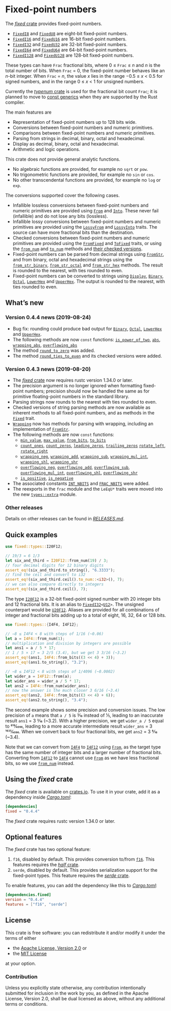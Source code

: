 <!-- Copyright © 2018–2019 Trevor Spiteri -->

<!-- Copying and distribution of this file, with or without
modification, are permitted in any medium without royalty provided the
copyright notice and this notice are preserved. This file is offered
as-is, without any warranty. -->

# Fixed-point numbers

The [*fixed* crate] provides fixed-point numbers.

  * [`FixedI8`] and [`FixedU8`] are eight-bit fixed-point numbers.
  * [`FixedI16`] and [`FixedU16`] are 16-bit fixed-point numbers.
  * [`FixedI32`] and [`FixedU32`] are 32-bit fixed-point numbers.
  * [`FixedI64`] and [`FixedU64`] are 64-bit fixed-point numbers.
  * [`FixedI128`] and [`FixedU128`] are 128-bit fixed-point numbers.

These types can have `Frac` fractional bits, where 0 ≤ `Frac` ≤ *n*
and *n* is the total number of bits. When `Frac` = 0, the fixed-point
number behaves like an *n*-bit integer. When `Frac` = *n*, the value
*x* lies in the range −0.5 ≤ *x* < 0.5 for signed numbers, and in the
range 0 ≤ *x* < 1 for unsigned numbers.

Currently the [*typenum* crate] is used for the fractional bit count
`Frac`; it is planned to move to [const generics] when they are
supported by the Rust compiler.

The main features are

  * Representation of fixed-point numbers up to 128 bits wide.
  * Conversions between fixed-point numbers and numeric primitives.
  * Comparisons between fixed-point numbers and numeric primitives.
  * Parsing from strings in decimal, binary, octal and hexadecimal.
  * Display as decimal, binary, octal and hexadecimal.
  * Arithmetic and logic operations.

This crate does *not* provide general analytic functions.

  * No algebraic functions are provided, for example no `sqrt` or
    `pow`.
  * No trigonometric functions are provided, for example no `sin` or
    `cos`.
  * No other transcendental functions are provided, for example no
    `log` or `exp`.

The conversions supported cover the following cases.

  * Infallible lossless conversions between fixed-point numbers and
    numeric primitives are provided using [`From`] and [`Into`]. These
    never fail (infallible) and do not lose any bits (lossless).
  * Infallible lossy conversions between fixed-point numbers and
    numeric primitives are provided using the [`LossyFrom`] and
    [`LossyInto`] traits. The source can have more fractional bits
    than the destination.
  * Checked conversions between fixed-point numbers and numeric
    primitives are provided using the [`FromFixed`] and [`ToFixed`]
    traits, or using the [`from_num`] and [`to_num`] methods and
    [their checked versions][`checked_from_num`].
  * Fixed-point numbers can be parsed from decimal strings using
    [`FromStr`], and from binary, octal and hexadecimal strings using
    the [`from_str_binary`], [`from_str_octal`] and [`from_str_hex`]
    methods. The result is rounded to the nearest, with ties rounded
    to even.
  * Fixed-point numbers can be converted to strings using [`Display`],
    [`Binary`], [`Octal`], [`LowerHex`] and [`UpperHex`]. The output
    is rounded to the nearest, with ties rounded to even.

## What’s new

### Version 0.4.4 news (2019-08-24)

  * Bug fix: rounding could produce bad output for [`Binary`],
    [`Octal`], [`LowerHex`] and [`UpperHex`].
  * The following methods are now `const` functions:
    [`is_power_of_two`], [`abs`], [`wrapping_abs`],
    [`overflowing_abs`]
  * The method [`round_to_zero`] was added.
  * The method [`round_ties_to_even`] and its checked versions were
    added.

[`abs`]: https://docs.rs/fixed/0.4.4/fixed/struct.FixedI32.html#method.abs
[`is_power_of_two`]: https://docs.rs/fixed/0.4.4/fixed/struct.FixedU32.html#method.is_power_of_two
[`overflowing_abs`]: https://docs.rs/fixed/0.4.4/fixed/struct.FixedI32.html#method.overflowing_abs
[`round_ties_to_even`]: https://docs.rs/fixed/0.4.4/fixed/struct.FixedI32.html#method.round_ties_to_even
[`round_to_zero`]: https://docs.rs/fixed/0.4.4/fixed/struct.FixedI32.html#method.round_to_zero
[`wrapping_abs`]: https://docs.rs/fixed/0.4.4/fixed/struct.FixedI32.html#method.wrapping_abs

### Version 0.4.3 news (2019-08-20)

  * The [*fixed* crate] now requires rustc version 1.34.0 or later.
  * The precision argument is no longer ignored when formatting
    fixed-point numbers; precision should now be handled the same as
    for primitive floating-point numbers in the standard library.
  * Parsing strings now rounds to the nearest with ties rounded to
    even.
  * Checked versions of string parsing methods are now available as
    inherent methods to all fixed-point numbers, and as methods in the
    [`Fixed`] trait.
  * [`Wrapping`] now has methods for parsing with wrapping, including
    an implementation of [`FromStr`].
  * The following methods are now `const` functions:
      * [`min_value`], [`max_value`], [`from_bits`], [`to_bits`]
      * [`count_ones`], [`count_zeros`], [`leading_zeros`],
        [`trailing_zeros`] [`rotate_left`], [`rotate_right`]
      * [`wrapping_neg`], [`wrapping_add`], [`wrapping_sub`],
        [`wrapping_mul_int`], [`wrapping_shl`], [`wrapping_shr`]
      * [`overflowing_neg`], [`overflowing_add`], [`overflowing_sub`],
        [`overflowing_mul_int`], [`overflowing_shl`],
        [`overflowing_shr`]
      * [`is_positive`], [`is_negative`]
  * The associated constants [`INT_NBITS`] and [`FRAC_NBITS`] were added.
  * The reexports in the `frac` module and the `LeEqU*` traits were
    moved into the new [`types::extra`] module.

[`FRAC_NBITS`]: https://docs.rs/fixed/0.4.4/fixed/struct.FixedI32.html#associatedconstant.FRAC_NBITS
[`Fixed`]: https://docs.rs/fixed/0.4.4/fixed/traits/trait.Fixed.html
[`INT_NBITS`]: https://docs.rs/fixed/0.4.4/fixed/struct.FixedI32.html#associatedconstant.INT_NBITS
[`Wrapping`]: https://docs.rs/fixed/0.4.4/fixed/struct.Wrapping.html
[`count_ones`]: https://docs.rs/fixed/0.4.4/fixed/struct.FixedI32.html#method.count_ones
[`count_zeros`]: https://docs.rs/fixed/0.4.4/fixed/struct.FixedI32.html#method.count_zeros
[`from_bits`]: https://docs.rs/fixed/0.4.4/fixed/struct.FixedI32.html#method.from_bits
[`is_negative`]: https://docs.rs/fixed/0.4.4/fixed/struct.FixedI32.html#method.is_negative
[`is_positive`]: https://docs.rs/fixed/0.4.4/fixed/struct.FixedI32.html#method.is_positive
[`leading_zeros`]: https://docs.rs/fixed/0.4.4/fixed/struct.FixedI32.html#method.leading_zeros
[`max_value`]: https://docs.rs/fixed/0.4.4/fixed/struct.FixedI32.html#method.max_value
[`min_value`]: https://docs.rs/fixed/0.4.4/fixed/struct.FixedI32.html#method.min_value
[`overflowing_add`]: https://docs.rs/fixed/0.4.4/fixed/struct.FixedI32.html#method.overflowing_add
[`overflowing_mul_int`]: https://docs.rs/fixed/0.4.4/fixed/struct.FixedI32.html#method.overflowing_mul_int
[`overflowing_neg`]: https://docs.rs/fixed/0.4.4/fixed/struct.FixedI32.html#method.overflowing_neg
[`overflowing_shl`]: https://docs.rs/fixed/0.4.4/fixed/struct.FixedI32.html#method.overflowing_shl
[`overflowing_shr`]: https://docs.rs/fixed/0.4.4/fixed/struct.FixedI32.html#method.overflowing_shr
[`overflowing_sub`]: https://docs.rs/fixed/0.4.4/fixed/struct.FixedI32.html#method.overflowing_sub
[`rotate_left`]: https://docs.rs/fixed/0.4.4/fixed/struct.FixedI32.html#method.rotate_left
[`rotate_right`]: https://docs.rs/fixed/0.4.4/fixed/struct.FixedI32.html#method.rotate_right
[`to_bits`]: https://docs.rs/fixed/0.4.4/fixed/struct.FixedI32.html#method.to_bits
[`trailing_zeros`]: https://docs.rs/fixed/0.4.4/fixed/struct.FixedI32.html#method.trailing_zeros
[`types::extra`]: https://docs.rs/fixed/0.4.4/fixed/types/extra/index.html
[`wrapping_add`]: https://docs.rs/fixed/0.4.4/fixed/struct.FixedI32.html#method.wrapping_add
[`wrapping_mul_int`]: https://docs.rs/fixed/0.4.4/fixed/struct.FixedI32.html#method.wrapping_mul_int
[`wrapping_neg`]: https://docs.rs/fixed/0.4.4/fixed/struct.FixedI32.html#method.wrapping_neg
[`wrapping_shl`]: https://docs.rs/fixed/0.4.4/fixed/struct.FixedI32.html#method.wrapping_shl
[`wrapping_shr`]: https://docs.rs/fixed/0.4.4/fixed/struct.FixedI32.html#method.wrapping_shr
[`wrapping_sub`]: https://docs.rs/fixed/0.4.4/fixed/struct.FixedI32.html#method.wrapping_sub

### Other releases

Details on other releases can be found in [*RELEASES.md*].

[*RELEASES.md*]: https://gitlab.com/tspiteri/fixed/blob/master/RELEASES.md

## Quick examples

```rust
use fixed::types::I20F12;

// 19/3 = 6 1/3
let six_and_third = I20F12::from_num(19) / 3;
// four decimal digits for 12 binary digits
assert_eq!(six_and_third.to_string(), "6.3333");
// find the ceil and convert to i32
assert_eq!(six_and_third.ceil().to_num::<i32>(), 7);
// we can also compare directly to integers
assert_eq!(six_and_third.ceil(), 7);
```

The type [`I20F12`] is a 32-bit fixed-point signed number with 20
integer bits and 12 fractional bits. It is an alias to
<code>[FixedI32][`FixedI32`]&lt;[U12][`U12`]&gt;</code>. The unsigned
counterpart would be [`U20F12`]. Aliases are provided for all
combinations of integer and fractional bits adding up to a total of
eight, 16, 32, 64 or 128 bits.

```rust
use fixed::types::{I4F4, I4F12};

// −8 ≤ I4F4 < 8 with steps of 1/16 (~0.06)
let a = I4F4::from_num(1);
// multiplication and division by integers are possible
let ans1 = a / 5 * 17;
// 1 / 5 × 17 = 3 2/5 (3.4), but we get 3 3/16 (~3.2)
assert_eq!(ans1, I4F4::from_bits((3 << 4) + 3));
assert_eq!(ans1.to_string(), "3.2");

// −8 ≤ I4F12 < 8 with steps of 1/4096 (~0.0002)
let wider_a = I4F12::from(a);
let wider_ans = wider_a / 5 * 17;
let ans2 = I4F4::from_num(wider_ans);
// now the answer is the much closer 3 6/16 (~3.4)
assert_eq!(ans2, I4F4::from_bits((3 << 4) + 6));
assert_eq!(ans2.to_string(), "3.4");
```

The second example shows some precision and conversion issues. The low
precision of `a` means that `a / 5` is 3⁄16 instead of 1⁄5, leading to
an inaccurate result `ans1` = 3 3⁄16 (~3.2). With a higher precision,
we get `wider_a / 5` equal to 819⁄4096, leading to a more accurate
intermediate result `wider_ans` = 3 1635⁄4096. When we convert back to
four fractional bits, we get `ans2` = 3 6⁄16 (~3.4).

Note that we can convert from [`I4F4`] to [`I4F12`] using [`From`], as
the target type has the same number of integer bits and a larger
number of fractional bits. Converting from [`I4F12`] to [`I4F4`]
cannot use [`From`] as we have less fractional bits, so we use
[`from_num`] instead.

## Using the *fixed* crate

The *fixed* crate is available on [crates.io][*fixed* crate]. To use
it in your crate, add it as a dependency inside [*Cargo.toml*]:

```toml
[dependencies]
fixed = "0.4.4"
```

The *fixed* crate requires rustc version 1.34.0 or later.

## Optional features

The *fixed* crate has two optional feature:

 1. `f16`, disabled by default. This provides conversion to/from
    [`f16`]. This features requires the [*half* crate].
 2. `serde`, disabled by default. This provides serialization support
    for the fixed-point types. This feature requires the
    [*serde* crate].

To enable features, you can add the dependency like this to
[*Cargo.toml*]:

```toml
[dependencies.fixed]
version = "0.4.4"
features = ["f16", "serde"]
```

## License

This crate is free software: you can redistribute it and/or modify it
under the terms of either

  * the [Apache License, Version 2.0][LICENSE-APACHE] or
  * the [MIT License][LICENSE-MIT]

at your option.

### Contribution

Unless you explicitly state otherwise, any contribution intentionally
submitted for inclusion in the work by you, as defined in the Apache
License, Version 2.0, shall be dual licensed as above, without any
additional terms or conditions.

[*Cargo.toml*]: https://doc.rust-lang.org/cargo/guide/dependencies.html
[*fixed* crate]: https://crates.io/crates/fixed
[*half* crate]: https://crates.io/crates/half
[*serde* crate]: https://crates.io/crates/serde
[*typenum* crate]: https://crates.io/crates/typenum
[LICENSE-APACHE]: https://www.apache.org/licenses/LICENSE-2.0
[LICENSE-MIT]: https://opensource.org/licenses/MIT
[`Binary`]: https://doc.rust-lang.org/nightly/std/fmt/trait.Binary.html
[`Display`]: https://doc.rust-lang.org/nightly/std/fmt/trait.Display.html
[`FixedI128`]: https://docs.rs/fixed/0.4.4/fixed/struct.FixedI128.html
[`FixedI16`]: https://docs.rs/fixed/0.4.4/fixed/struct.FixedI16.html
[`FixedI32`]: https://docs.rs/fixed/0.4.4/fixed/struct.FixedI32.html
[`FixedI64`]: https://docs.rs/fixed/0.4.4/fixed/struct.FixedI64.html
[`FixedI8`]: https://docs.rs/fixed/0.4.4/fixed/struct.FixedI8.html
[`FixedU128`]: https://docs.rs/fixed/0.4.4/fixed/struct.FixedU128.html
[`FixedU16`]: https://docs.rs/fixed/0.4.4/fixed/struct.FixedU16.html
[`FixedU32`]: https://docs.rs/fixed/0.4.4/fixed/struct.FixedU32.html
[`FixedU64`]: https://docs.rs/fixed/0.4.4/fixed/struct.FixedU64.html
[`FixedU8`]: https://docs.rs/fixed/0.4.4/fixed/struct.FixedU8.html
[`FromFixed`]: https://docs.rs/fixed/0.4.4/fixed/traits/trait.FromFixed.html
[`FromStr`]: https://doc.rust-lang.org/nightly/std/str/trait.FromStr.html
[`From`]: https://doc.rust-lang.org/nightly/std/convert/trait.From.html
[`I20F12`]: https://docs.rs/fixed/0.4.4/fixed/types/type.I20F12.html
[`I4F12`]: https://docs.rs/fixed/0.4.4/fixed/types/type.I4F12.html
[`I4F4`]: https://docs.rs/fixed/0.4.4/fixed/types/type.I4F4.html
[`Into`]: https://doc.rust-lang.org/nightly/std/convert/trait.Into.html
[`LossyFrom`]: https://docs.rs/fixed/0.4.4/fixed/traits/trait.LossyFrom.html
[`LossyInto`]: https://docs.rs/fixed/0.4.4/fixed/traits/trait.LossyInto.html
[`LowerHex`]: https://doc.rust-lang.org/nightly/std/fmt/trait.LowerHex.html
[`Octal`]: https://doc.rust-lang.org/nightly/std/fmt/trait.Octal.html
[`ToFixed`]: https://docs.rs/fixed/0.4.4/fixed/traits/trait.ToFixed.html
[`U12`]: https://docs.rs/fixed/0.4.4/fixed/types/extra/type.U12.html
[`U20F12`]: https://docs.rs/fixed/0.4.4/fixed/types/type.U20F12.html
[`UpperHex`]: https://doc.rust-lang.org/nightly/std/fmt/trait.UpperHex.html
[`checked_from_num`]: https://docs.rs/fixed/0.4.4/fixed/struct.FixedI32.html#method.checked_from_num
[`f16`]: https://docs.rs/half/^1/half/struct.f16.html
[`from_num`]: https://docs.rs/fixed/0.4.4/fixed/struct.FixedI32.html#method.from_num
[`from_str_binary`]: https://docs.rs/fixed/0.4.4/fixed/struct.FixedI32.html#method.from_str_binary
[`from_str_hex`]: https://docs.rs/fixed/0.4.4/fixed/struct.FixedI32.html#method.from_str_hex
[`from_str_octal`]: https://docs.rs/fixed/0.4.4/fixed/struct.FixedI32.html#method.from_str_octal
[`to_num`]: https://docs.rs/fixed/0.4.4/fixed/struct.FixedI32.html#method.to_num
[const generics]: https://github.com/rust-lang/rust/issues/44580
